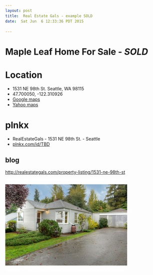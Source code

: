 ```yaml
---
layout: post
title:  Real Estate Gals - example SOLD
date:  Sat Jun  6 12:33:36 PDT 2015

---
```


# Maple Leaf Home For Sale - *SOLD*

# Location

<ul>
  <li>1531 NE 98th St.  Seattle, WA 98115</li>
  <li>47.700050, -122.310926</li>
  <li><a href='https://www.google.com/maps/place/1531+NE+98th+St,+Seattle,+WA+98115/@47.700072,-122.31091,17z/data=!3m1!4b1!4m2!3m1!1s0x549013fae21ff5b9:0x34a93be254e57e1a'
      target="_blank">Google maps</a></li>
  <li><a href='https://maps.yahoo.com/place/?lat=47.700115680278515&lon=-122.31087684631348&q=1531%20NE%2098th%20St.%20Seattle%2C%20WA%2098115&bb=47.7057619%2C-122.31865525%2C47.69448329%2C-122.3031199&addr=1531%20NE%2098th%20St.%20Seattle%2C%20WA%2098115'
      target="_blank">Yahoo maps</a></li>
</ul>

# plnkx

<ul>
  <li>RealEstateGals - 1531 NE 98th St. - Seattle</li>
  <li><a href='#'>plnkx.com/id/TBD</a></li>
</ul>

<h2>blog</h2>

<p style='margin-left: 1.5em;'>

<a href='http://realestategals.com/property-listing/1531-ne-98th-st/'
   target="_blank">http://realestategals.com/property-listing/1531-ne-98th-st</a>

<img src='/images/1431-NE-98th-St-1-390x292.jpeg' style='margin: auto;' />

</p>



